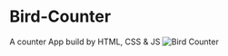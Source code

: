 # Bird-Counter
A counter App build by HTML, CSS &amp; JS
![Bird Counter](https://user-images.githubusercontent.com/106531695/186621504-11aa5543-fce0-427c-b3b8-a100dcd0a4cd.png)
